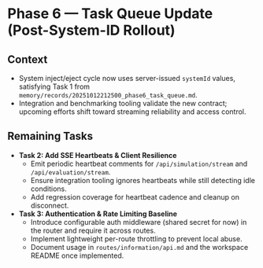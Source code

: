# Phase 6 — Task Queue Update (Post-System-ID Rollout)

## Context
- System inject/eject cycle now uses server-issued `systemId` values, satisfying Task 1 from `memory/records/20251012212500_phase6_task_queue.md`.
- Integration and benchmarking tooling validate the new contract; upcoming efforts shift toward streaming reliability and access control.

## Remaining Tasks
- **Task 2: Add SSE Heartbeats & Client Resilience**
  - Emit periodic heartbeat comments for `/api/simulation/stream` and `/api/evaluation/stream`.
  - Ensure integration tooling ignores heartbeats while still detecting idle conditions.
  - Add regression coverage for heartbeat cadence and cleanup on disconnect.
- **Task 3: Authentication & Rate Limiting Baseline**
  - Introduce configurable auth middleware (shared secret for now) in the router and require it across routes.
  - Implement lightweight per-route throttling to prevent local abuse.
  - Document usage in `routes/information/api.md` and the workspace README once implemented.
